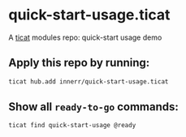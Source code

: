 # quick-start-usage.ticat
A [ticat](https://github.com/innerr/ticat) modules repo: quick-start usage demo


## Apply this repo by running:
```bash
ticat hub.add innerr/quick-start-usage.ticat
```


## Show all `ready-to-go` commands:
```bash
ticat find quick-start-usage @ready
```
